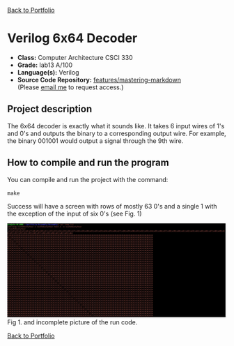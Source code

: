 [Back to Portfolio](./)

Verilog 6x64 Decoder
===============

-   **Class:** Computer Architecture CSCI 330
-   **Grade:** lab13 A/100
-   **Language(s):** Verilog
-   **Source Code Repository:** [features/mastering-markdown](https://guides.github.com/features/mastering-markdown/)  
    (Please [email me](mailto:atmacklin@csustudent.net?subject=GitHub%20Access) to request access.)

## Project description

The 6x64 decoder is exactly what it sounds like. It takes 6 input wires of 1's and 0's and outputs the binary to a corresponding output wire. For example, the binary 001001 would output a signal through the 9th wire.

## How to compile and run the program

You can compile and run the project with the command:
```
make
```
Success will have a screen with rows of mostly 63 0's and a single 1 with the exception of the input of six 0's (see Fig. 1)

![screenshot](/images/project3/fig1.png)  
Fig 1. and incomplete picture of the run code.

[Back to Portfolio](./)